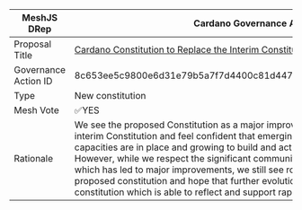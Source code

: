 |MeshJS DRep|Cardano Governance Actions|
|----------------|---------------------------|
|Proposal Title|[Cardano Constitution to Replace the Interim Constitution](https://adastat.net/governances/8c653ee5c9800e6d31e79b5a7f7d4400c81d44717ad4db633dc18d4c07e4a4fd00)|
|Governance Action ID|8c653ee5c9800e6d31e79b5a7f7d4400c81d44717ad4db633dc18d4c07e4a4fd00|
|Type|New constitution|
|Mesh Vote|✅YES|
|Rationale|We see the proposed Constitution as a major improvement to the currently active interim Constitution and feel confident that emerging governance infrastructure and capacities are in place and growing to build and act upon the new Constitution. However, while we respect the significant community engagement and involvement which has led to major improvements, we still see room for improvements at the proposed constitution and hope that further evolutions lead of a constantly evolving constitution which is able to reflect and support rapid ecosystem growth and changes |
